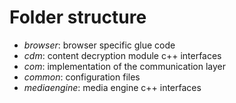 # Folder structure
* *browser*: browser specific glue code
* *cdm*: content decryption module c++ interfaces
* *com*: implementation of the communication layer
* *common*: configuration files
* *mediaengine*: media engine c++ interfaces